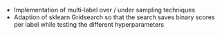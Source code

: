 - Implementation of multi-label over / under sampling techniques
- Adaption of sklearn Gridsearch so that the search saves binary scores per label while testing the different hyperparameters